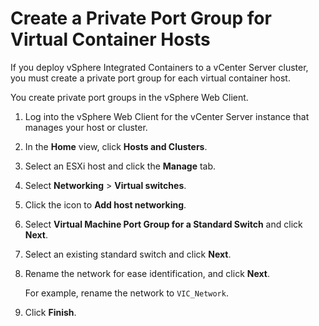 # Create a Private Port Group for Virtual Container Hosts

If you deploy vSphere Integrated Containers to a vCenter Server cluster, you must create a private port group for each virtual container host.

You create private port groups in the vSphere Web Client.

1. Log into the vSphere Web Client for the vCenter Server instance that manages your host or cluster.
2. In the **Home** view, click **Hosts and Clusters**. 
3. Select an ESXi host and click the **Manage** tab.
4. Select **Networking** > **Virtual switches**. 
5. Click the icon to **Add host networking**.
6. Select **Virtual Machine Port Group for a Standard Switch** and click **Next**.
7. Select an existing standard switch and click **Next**.
8. Rename the network for ease identification, and click **Next**.

    For example, rename the network to ```VIC_Network```.    
    
9. Click **Finish**.

